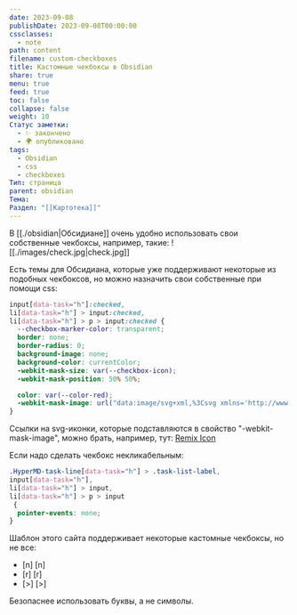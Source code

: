 ```yaml
---
date: 2023-09-08
publishDate: 2023-09-08T00:00:00
cssclasses:
  - note
path: content
filename: custom-checkboxes
title: Кастомные чекбоксы в Obsidian
share: true
menu: true
feed: true
toc: false
collapse: false
weight: 10
Статус заметки:
  - ✨ закончено
  - 🌍 опубликовано
tags:
  - Obsidian
  - css
  - checkboxes
Тип: страница
parent: obsidian
Тема: 
Раздел: "[[Картотека]]"
---
```


В [[./obsidian|Обсидиане]] очень удобно использовать свои собственные чекбоксы, например, такие:
![[./images/check.jpg|check.jpg]]

Есть темы для Обсидиана, которые уже поддерживают некоторые из подобных чекбоксов, но можно назначить свои собственные при помощи css: 


```css
input[data-task="h"]:checked,
li[data-task="h"] > input:checked,
li[data-task="h"] > p > input:checked {
  --checkbox-marker-color: transparent;
  border: none;
  border-radius: 0;
  background-image: none;
  background-color: currentColor;
  -webkit-mask-size: var(--checkbox-icon);
  -webkit-mask-position: 50% 50%;

  color: var(--color-red);
  -webkit-mask-image: url("data:image/svg+xml,%3Csvg xmlns='http://www.w3.org/2000/svg' viewBox='0 0 24 24' width='18' height='18' %3E%3Cpath fill='none' d='M0 0H24V24H0z'/%3E%3Cpath d='M12.001 4.529c2.349-2.109 5.979-2.039 8.242.228 2.262 2.268 2.34 5.88.236 8.236l-8.48 8.492-8.478-8.492c-2.104-2.356-2.025-5.974.236-8.236 2.265-2.264 5.888-2.34 8.244-.228z'/%3E%3C/svg%3E");
}
```

Ссылки на svg-иконки, которые подставляются в свойство "-webkit-mask-image", можно брать, например, тут: [Remix Icon](https://remixicon.com/)

Если надо сделать чекбокс некликабельным:

```css
.HyperMD-task-line[data-task="h"] > .task-list-label, 
input[data-task="h"],
li[data-task="h"] > input, 
li[data-task="h"] > p > input
 {
  pointer-events: none;
}
```

Шаблон этого сайта поддерживает некоторые кастомные чекбоксы, но не все:

- [n] [n]
- [r] [r]
- [>] [>]

Безопаснее использовать буквы, а не символы.
